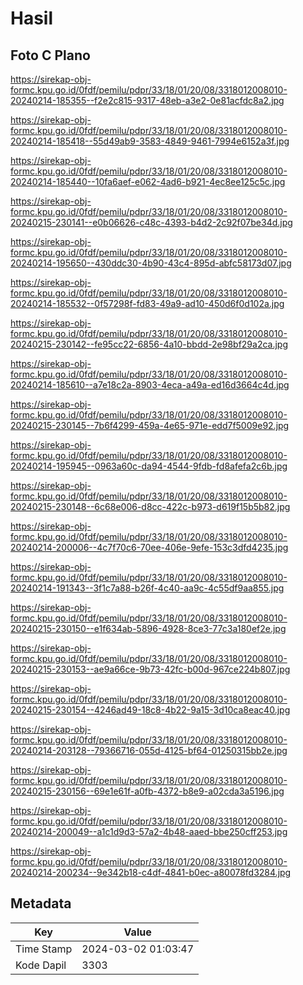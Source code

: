 # Hasil

## Foto C Plano

https://sirekap-obj-formc.kpu.go.id/0fdf/pemilu/pdpr/33/18/01/20/08/3318012008010-20240214-185355--f2e2c815-9317-48eb-a3e2-0e81acfdc8a2.jpg

https://sirekap-obj-formc.kpu.go.id/0fdf/pemilu/pdpr/33/18/01/20/08/3318012008010-20240214-185418--55d49ab9-3583-4849-9461-7994e6152a3f.jpg

https://sirekap-obj-formc.kpu.go.id/0fdf/pemilu/pdpr/33/18/01/20/08/3318012008010-20240214-185440--10fa6aef-e062-4ad6-b921-4ec8ee125c5c.jpg

https://sirekap-obj-formc.kpu.go.id/0fdf/pemilu/pdpr/33/18/01/20/08/3318012008010-20240215-230141--e0b06626-c48c-4393-b4d2-2c92f07be34d.jpg

https://sirekap-obj-formc.kpu.go.id/0fdf/pemilu/pdpr/33/18/01/20/08/3318012008010-20240214-195650--430ddc30-4b90-43c4-895d-abfc58173d07.jpg

https://sirekap-obj-formc.kpu.go.id/0fdf/pemilu/pdpr/33/18/01/20/08/3318012008010-20240214-185532--0f57298f-fd83-49a9-ad10-450d6f0d102a.jpg

https://sirekap-obj-formc.kpu.go.id/0fdf/pemilu/pdpr/33/18/01/20/08/3318012008010-20240215-230142--fe95cc22-6856-4a10-bbdd-2e98bf29a2ca.jpg

https://sirekap-obj-formc.kpu.go.id/0fdf/pemilu/pdpr/33/18/01/20/08/3318012008010-20240214-185610--a7e18c2a-8903-4eca-a49a-ed16d3664c4d.jpg

https://sirekap-obj-formc.kpu.go.id/0fdf/pemilu/pdpr/33/18/01/20/08/3318012008010-20240215-230145--7b6f4299-459a-4e65-971e-edd7f5009e92.jpg

https://sirekap-obj-formc.kpu.go.id/0fdf/pemilu/pdpr/33/18/01/20/08/3318012008010-20240214-195945--0963a60c-da94-4544-9fdb-fd8afefa2c6b.jpg

https://sirekap-obj-formc.kpu.go.id/0fdf/pemilu/pdpr/33/18/01/20/08/3318012008010-20240215-230148--6c68e006-d8cc-422c-b973-d619f15b5b82.jpg

https://sirekap-obj-formc.kpu.go.id/0fdf/pemilu/pdpr/33/18/01/20/08/3318012008010-20240214-200006--4c7f70c6-70ee-406e-9efe-153c3dfd4235.jpg

https://sirekap-obj-formc.kpu.go.id/0fdf/pemilu/pdpr/33/18/01/20/08/3318012008010-20240214-191343--3f1c7a88-b26f-4c40-aa9c-4c55df9aa855.jpg

https://sirekap-obj-formc.kpu.go.id/0fdf/pemilu/pdpr/33/18/01/20/08/3318012008010-20240215-230150--e1f634ab-5896-4928-8ce3-77c3a180ef2e.jpg

https://sirekap-obj-formc.kpu.go.id/0fdf/pemilu/pdpr/33/18/01/20/08/3318012008010-20240215-230153--ae9a66ce-9b73-42fc-b00d-967ce224b807.jpg

https://sirekap-obj-formc.kpu.go.id/0fdf/pemilu/pdpr/33/18/01/20/08/3318012008010-20240215-230154--4246ad49-18c8-4b22-9a15-3d10ca8eac40.jpg

https://sirekap-obj-formc.kpu.go.id/0fdf/pemilu/pdpr/33/18/01/20/08/3318012008010-20240214-203128--79366716-055d-4125-bf64-01250315bb2e.jpg

https://sirekap-obj-formc.kpu.go.id/0fdf/pemilu/pdpr/33/18/01/20/08/3318012008010-20240215-230156--69e1e61f-a0fb-4372-b8e9-a02cda3a5196.jpg

https://sirekap-obj-formc.kpu.go.id/0fdf/pemilu/pdpr/33/18/01/20/08/3318012008010-20240214-200049--a1c1d9d3-57a2-4b48-aaed-bbe250cff253.jpg

https://sirekap-obj-formc.kpu.go.id/0fdf/pemilu/pdpr/33/18/01/20/08/3318012008010-20240214-200234--9e342b18-c4df-4841-b0ec-a80078fd3284.jpg


## Metadata

| Key        | Value               |
| ---------- | ------------------- |
| Time Stamp | 2024-03-02 01:03:47 |
| Kode Dapil | 3303                |



